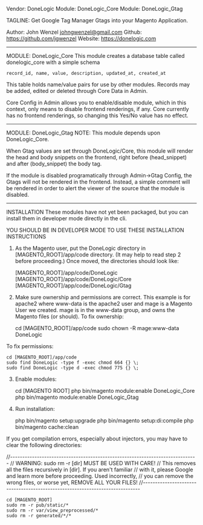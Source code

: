 Vendor: DoneLogic
Module: DoneLogic_Core
Module: DoneLogic_Gtag

TAGLINE: Get Google Tag Manager Gtags into your Magento Application.

Author: John Wenzel johngwenzel@gmail.com
Github: https://github.com/jgwenzel
Website: https://donelogic.com

_______________________________________________________________________________

MODULE: DoneLogic_Core
This module creates a database table called donelogic_core with a simple schema

    record_id, name, value, description, updated_at, created_at

This table holds name/value pairs for use by other modules. Records may be 
added, edited or deleted through Core Data in Admin.

Core Config in Admin allows you to enable/disable module, which in this 
context, only means to disable frontend renderings, if any. Core currently has 
no frontend renderings, so changing this Yes/No value has no effect.
_______________________________________________________________________________

MODULE: DoneLogic_Gtag
NOTE: This module depends upon DoneLogic_Core.

When Gtag values are set through DoneLogic/Core, this module will render the 
head and body snippets on the frontend, right before (head_snippet) and after 
(body_snippet) the body tag.

If the module is disabled programatically through Admin->Gtag Config, the Gtags 
will not be rendered in the frontend. Instead, a simple comment will be 
rendered in order to alert the viewer of the source that the module is 
disabled.
_______________________________________________________________________________

INSTALLATION
These modules have not yet been packaged, but you can install them in developer
mode directly in the cli.

YOU SHOULD BE IN DEVELOPER MODE TO USE THESE INSTALLATION INSTRUCTIONS

1) As the Magento user, put the DoneLogic directory in [MAGENTO_ROOT]/app/code 
directory. (It may help to read step 2 before proceeding.) Once moved, the
directories should look like:

    [MAGENTO_ROOT]/app/code/DoneLogic
    [MAGENTO_ROOT]/app/code/DoneLogic/Core
    [MAGENTO_ROOT]/app/code/DoneLogic/Gtag

2) Make sure ownership and permissions are correct. This example is for apache2
where www-data is the apache2 user and mage is a Magento User we created. mage 
is in the www-data group, and owns the Magento files (or should). To fix 
ownership:

    cd [MAGENTO_ROOT]/app/code
    sudo chown -R mage:www-data DoneLogic
 
To fix permissions:

    cd [MAGENTO_ROOT]/app/code
    sudo find DoneLogic -type f -exec chmod 664 {} \;
    sudo find DoneLogic -type d -exec chmod 775 {} \;

3) Enable modules:

    cd [MAGENTO ROOT]
    php bin/magento module:enable DoneLogic_Core
    php bin/magento module:enable DoneLogic_Gtag

4) Run installation:

    php bin/magento setup:upgrade
    php bin/magento setup:di:compile
    php bin/magento cache:clean

If you get compilation errors, especially about injectors, you may have to
clear the following directories:

//-----------------------------------------------------------------------------
// WARNING: sudo rm -r [dir] MUST BE USED WITH CARE! 
//  This removes all the files recursively in [dir]. If you aren't familiar 
//  with it, please Google and learn more before proceeding. Used incorrectly, 
//  you can remove the wrong files, or worse yet, REMOVE ALL YOUR FILES!
//-----------------------------------------------------------------------------

    cd [MAGENTO_ROOT]
    sudo rm -r pub/static/*
    sudo rm -r var/view_preprocessed/*
    sudo rm -r generated/*/*


